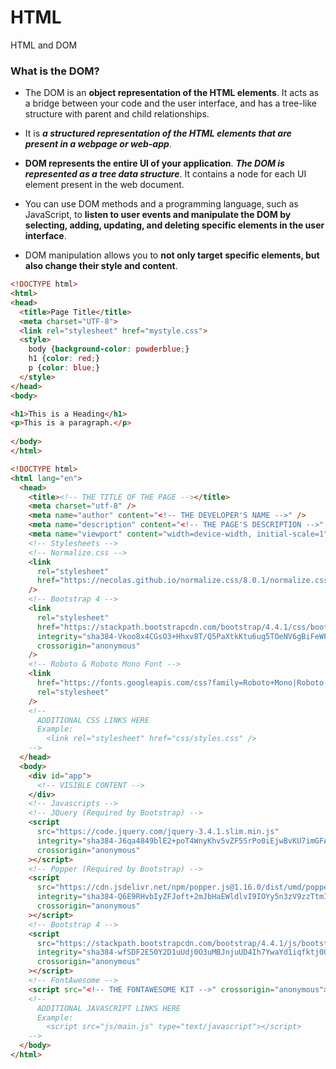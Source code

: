 # HTML
HTML and DOM

### What is the DOM?
- The DOM is an **object representation of the HTML elements**. It acts as a bridge between your code and the user interface, and has a tree-like structure with parent and child relationships.

- It is ***a structured representation of the HTML elements that are present in a webpage or web-app***. 

- **DOM represents the entire UI of your application**. ***The DOM is represented as a tree data structure***. It contains a node for each UI element present in the web document.

- You can use DOM methods and a programming language, such as JavaScript, to **listen to user events and manipulate the DOM by selecting, adding, updating, and deleting specific elements in the user interface**. 

- DOM manipulation allows you to **not only target specific elements, but also change their style and content**.


```html
<!DOCTYPE html>
<html>
<head>
  <title>Page Title</title>
  <meta charset="UTF-8">
  <link rel="stylesheet" href="mystyle.css">
  <style>
    body {background-color: powderblue;}
    h1 {color: red;}
    p {color: blue;}
  </style>
</head>
<body>

<h1>This is a Heading</h1>
<p>This is a paragraph.</p>
  
</body>
</html>
```

```html
<!DOCTYPE html>
<html lang="en">
  <head>
    <title><!-- THE TITLE OF THE PAGE --></title>
    <meta charset="utf-8" />
    <meta name="author" content="<!-- THE DEVELOPER'S NAME -->" />
    <meta name="description" content="<!-- THE PAGE'S DESCRIPTION -->" />
    <meta name="viewport" content="width=device-width, initial-scale=1">
    <!-- Stylesheets -->
    <!-- Normalize.css -->
    <link
      rel="stylesheet"
      href="https://necolas.github.io/normalize.css/8.0.1/normalize.css"
    />
    <!-- Bootstrap 4 -->
    <link
      rel="stylesheet"
      href="https://stackpath.bootstrapcdn.com/bootstrap/4.4.1/css/bootstrap.min.css"
      integrity="sha384-Vkoo8x4CGsO3+Hhxv8T/Q5PaXtkKtu6ug5TOeNV6gBiFeWPGFN9MuhOf23Q9Ifjh"
      crossorigin="anonymous"
    />
    <!-- Roboto & Roboto Mono Font -->
    <link
      href="https://fonts.googleapis.com/css?family=Roboto+Mono|Roboto:400,400i,700&display=swap"
      rel="stylesheet"
    />
    <!--     
      ADDITIONAL CSS LINKS HERE
      Example:
        <link rel="stylesheet" href="css/styles.css" />
    -->
  </head>
  <body>
    <div id="app">
      <!-- VISIBLE CONTENT -->
    </div>
    <!-- Javascripts -->
    <!-- JQuery (Required by Bootstrap) -->
    <script
      src="https://code.jquery.com/jquery-3.4.1.slim.min.js"
      integrity="sha384-J6qa4849blE2+poT4WnyKhv5vZF5SrPo0iEjwBvKU7imGFAV0wwj1yYfoRSJoZ+n"
      crossorigin="anonymous"
    ></script>
    <!-- Popper (Required by Bootstrap) -->
    <script
      src="https://cdn.jsdelivr.net/npm/popper.js@1.16.0/dist/umd/popper.min.js"
      integrity="sha384-Q6E9RHvbIyZFJoft+2mJbHaEWldlvI9IOYy5n3zV9zzTtmI3UksdQRVvoxMfooAo"
      crossorigin="anonymous"
    ></script>
    <!-- Bootstrap 4 -->
    <script
      src="https://stackpath.bootstrapcdn.com/bootstrap/4.4.1/js/bootstrap.min.js"
      integrity="sha384-wfSDF2E50Y2D1uUdj0O3uMBJnjuUD4Ih7YwaYd1iqfktj0Uod8GCExl3Og8ifwB6"
      crossorigin="anonymous"
    ></script>
    <!-- FontAwesome -->
    <script src="<!-- THE FONTAWESOME KIT -->" crossorigin="anonymous"></script>
    <!--
      ADDITIONAL JAVASCRIPT LINKS HERE
      Example:
        <script src="js/main.js" type="text/javascript"></script>
    -->
  </body>
</html>
```




